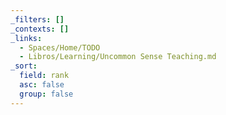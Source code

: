 ```yaml
---
_filters: []
_contexts: []
_links:
  - Spaces/Home/TODO
  - Libros/Learning/Uncommon Sense Teaching.md
_sort:
  field: rank
  asc: false
  group: false
---
```

